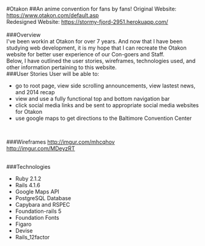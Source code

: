#Otakon
##An anime convention for fans by fans!
Original Website: https://www.otakon.com/default.asp <br>
Redesigned Website: https://stormy-fjord-2951.herokuapp.com/ <br>
<br>
###Overview <br>
I've been workin at Otakon for over 7 years. And now that I have been studying web development, it is my hope that I can recreate the Otakon website for better user experience of our Con-goers and Staff. 
<br>
Below, I have outlined the user stories, wireframes, technologies used, and other information pertaining to this website.
<br>
###User Stories
User will be able to:
* go to root page, view side scrolling announcements, view lastest news, and 2014 recap
* view and use a fully functional top and bottom navigation bar
* click social media links and be sent to appropriate social media websites for Otakon
* use google maps to get directions to the Baltimore Convention Center
<br>

###Wireframes
http://imgur.com/mhcqhov<br>
http://imgur.com/MDeyzRT<br>
<br>

###Technologies
* Ruby 2.1.2
* Rails 4.1.6
* Google Maps API
* PostgreSQL Database
* Capybara and RSPEC
* Foundation-rails 5
* Foundation Fonts
* Figaro
* Devise
* Rails_12factor
